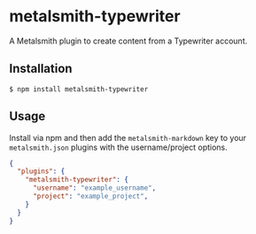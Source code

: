 
# metalsmith-typewriter

  A Metalsmith plugin to create content from a Typewriter account.

## Installation

    $ npm install metalsmith-typewriter

## Usage

  Install via npm and then add the `metalsmith-markdown` key to your `metalsmith.json` plugins with the username/project options.

```json
{
  "plugins": {
    "metalsmith-typewriter": {
      "username": "example_username",
      "project": "example_project",
    }
  }
}
```

